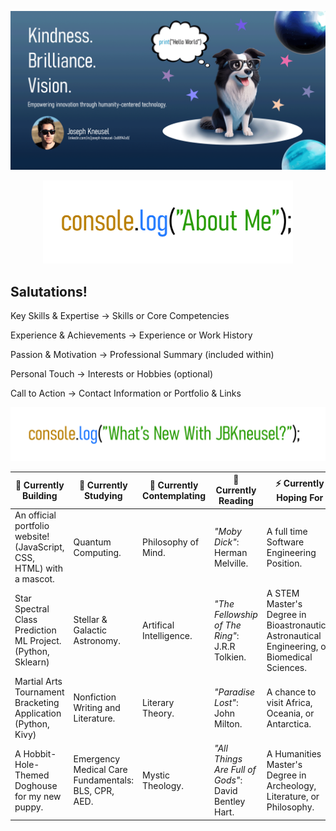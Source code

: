 ![](Banner.gif)

<p align="center">
<img src="console.png" width="400">
</p>

## Salutations!

Key Skills & Expertise → Skills or Core Competencies

Experience & Achievements → Experience or Work History

Passion & Motivation → Professional Summary (included within)

Personal Touch → Interests or Hobbies (optional)

Call to Action → Contact Information or Portfolio & Links


<p align="center">
<img src="console2.png" width="700">
</p>


| 🔭 Currently Building | 🌱 Currently Studying | 💬 Currently Contemplating | 📖 Currently Reading | ⚡ Currently Hoping For |
|----------|----------|----------|----------|----------|
| An official portfolio website! (JavaScript, CSS, HTML) with a mascot.| Quantum Computing.| Philosophy of Mind.   | *"Moby Dick"*: Herman Melville.  | A full time Software Engineering Position.   |
| Star Spectral Class Prediction ML Project. (Python, Sklearn)| Stellar & Galactic Astronomy. | Artifical Intelligence.| *"The Fellowship of The Ring"*: J.R.R Tolkien.| A STEM Master's Degree in Bioastronautics, Astronautical Engineering, or Biomedical Sciences.|
| Martial Arts Tournament Bracketing Application (Python, Kivy)| Nonfiction Writing and Literature.| Literary Theory. | *"Paradise Lost"*: John Milton.  |A chance to visit Africa, Oceania, or Antarctica.|
| A Hobbit-Hole-Themed Doghouse for my new puppy. | Emergency Medical Care Fundamentals: BLS, CPR, AED. | Mystic Theology. | *"All Things Are Full of Gods"*: David Bentley Hart.  | A Humanities Master's Degree in Archeology, Literature, or Philosophy. |
